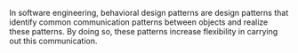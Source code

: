 In software engineering, behavioral design patterns are design patterns that identify common communication patterns between objects and realize these patterns. By doing so, these patterns increase flexibility in carrying out this communication.